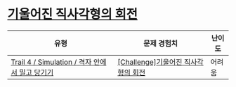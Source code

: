 # [기울어진 직사각형의 회전](https://www.codetree.ai/trails/complete/curated-cards/challenge-rotate-slanted-rectangle)

|유형|문제 경험치|난이도|
|---|---|---|
|[Trail 4 / Simulation / 격자 안에서 밀고 당기기](https://www.codetree.ai/trail-info/intermediate-low/)|[[Challenge]기울어진 직사각형의 회전](https://www.codetree.ai/trails/complete/curated-cards/challenge-rotate-slanted-rectangle/)|어려움|

